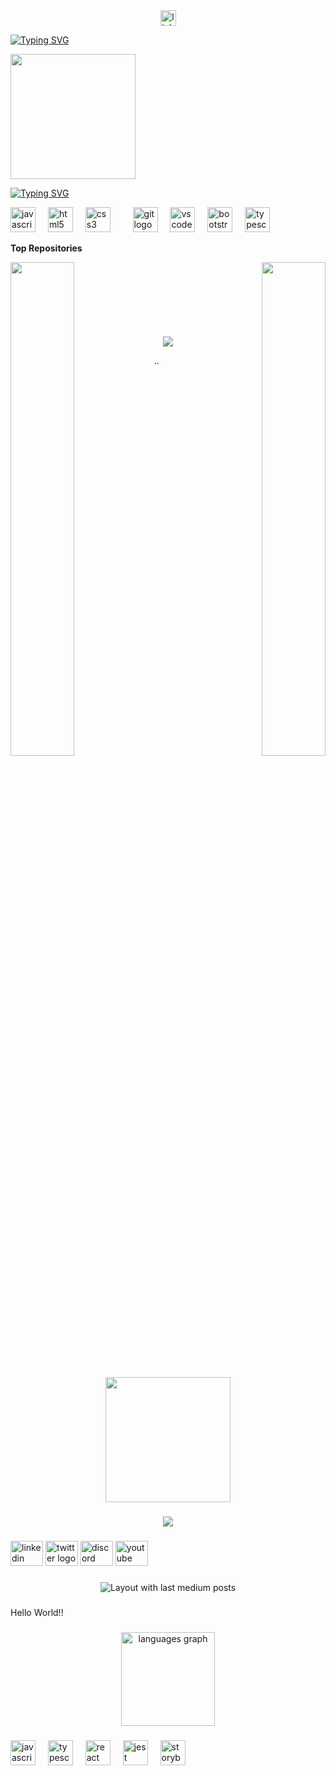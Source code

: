 <div align="center">
  <a href="https://www.linkedin.com/in/eduardo-daniel-mena-lópez-675a96219/" target="_blank">
    <img src="https://img.shields.io/static/v1?message=LinkedIn&logo=linkedin&label=&color=0077B5&logoColor=white&labelColor=&style=for-the-badge" height="25" alt="linkedin logo"  />
  </a>
</div>

  [![Typing SVG](https://readme-typing-svg.herokuapp.com?font=Fira+Code&pause=1000&color=15F7D7&center=falso&vCenter=falso&width=435&lines=+Hi+%F0%9F%91%8B+My+name+is+Daniel+Mena+%F0%9F%92%BB)
](https://git.io/typing-svg)




  <div id="badges">  
<div align="left">
  <img height="200" src="https://media1.giphy.com/media/bGgsc5mWoryfgKBx1u/200w.gif?cid=790b76117b1r47l8qxfd4jcj9byrrm2busfpnzbq46wdw5ww&ep=v1_gifs_search&rid=200w.gif&ct=g"  />
</div>

 [![Typing SVG](https://readme-typing-svg.herokuapp.com?font=Fira+Code&size=14&duration=20000&pause=1000&color=00F7CC&background=1D145F00&center=falso&vCenter=falso&width=435&lines=S+k+i+l+l++s)](https://git.io/typing-svg)
 <div align="left">
  <img src="https://cdn.jsdelivr.net/gh/devicons/devicon/icons/javascript/javascript-original.svg" height="40" alt="javascript logo"  />
  <img width="12" />
  <img src="https://cdn.jsdelivr.net/gh/devicons/devicon/icons/html5/html5-original.svg" height="40" alt="html5 logo"  />
  <img width="12" />
  <img src="https://cdn.jsdelivr.net/gh/devicons/devicon/icons/css3/css3-original.svg" height="40" alt="css3 logo"  />
  <img width="12" />
  <img width="12" />
  <img src="https://cdn.jsdelivr.net/gh/devicons/devicon/icons/git/git-original.svg" height="40" alt="git logo"  />
  <img width="12" />
  <img src="https://cdn.jsdelivr.net/gh/devicons/devicon/icons/vscode/vscode-original.svg" height="40" alt="vscode logo"  />
  <img width="12" />
  <img src="https://cdn.jsdelivr.net/gh/devicons/devicon/icons/bootstrap/bootstrap-original-wordmark.svg" height="40" alt="bootstrap logo"  />
  <img width="12" />
  <img src="https://cdn.jsdelivr.net/gh/devicons/devicon/icons/typescript/typescript-original.svg" height="40" alt="typescript logo"  />
</div>

</div>
</p>



<b>Top Repositories</b>

<div width="100%" align="center"><a href="https://github.com/daniel-mena2000/Practicas-con-CSS" align="left"><img align="left" width="45%" src="https://github-readme-stats.vercel.app/api/pin/?username=daniel-mena2000&repo=Practicas-con-CSS&title_color=facc15&text_color=ffffff&icon_color=6366f1&bg_color=0f172a&hide_border=true&locale=en" /></a><a href="https://github.com/daniel-mena2000/P-JavaScript" align="right"><img align="right" width="45%" src="https://github-readme-stats.vercel.app/api/pin/?username=daniel-mena2000&repo=P-JavaScript&title_color=facc15&text_color=ffffff&icon_color=6366f1&bg_color=0f172a&hide_border=true&locale=en" /></a></div><br /><br /><br /><br /><br /><br /><br />

 <div align="center">
  <img src="https://profile-counter.glitch.me/daniel-mena2000/count.svg?"  />
</div>


..
<h1 align="left"></h1>

###

<p align="left"></p>

###

<h2 align="left"></h2>

###

<br clear="both">

<p align="left"></p>

###

<h2 align="left"></h2>

###

<div align="left">

</div>

###

<div align="center">
  <img height="200" src=""  />
</div>

###

<div align="center">
  <img src="https://profile-counter.glitch.me/daniel-mena2000/count.svg?"  />
</div>

###

<div align="left">
  <img src="https://raw.githubusercontent.com/maurodesouza/profile-readme-generator/master/src/assets/icons/social/linkedin/default.svg" width="52" height="40" alt="linkedin logo"  />
  <img src="https://raw.githubusercontent.com/maurodesouza/profile-readme-generator/master/src/assets/icons/social/twitter/default.svg" width="52" height="40" alt="twitter logo"  />
  <img src="https://raw.githubusercontent.com/maurodesouza/profile-readme-generator/master/src/assets/icons/social/discord/default.svg" width="52" height="40" alt="discord logo"  />
  <img src="https://raw.githubusercontent.com/maurodesouza/profile-readme-generator/master/src/assets/icons/social/youtube/default.svg" width="52" height="40" alt="youtube logo"  />
</div>

###

<div align="center">
  <img src="https://github-read-medium-git-main.pahlevikun.vercel.app/latest?limit=4" alt="Layout with last medium posts"  />
</div>

###

<p align="left">Hello World!!</p>

###

<div align="center">
  <img src="https://github-readme-stats.vercel.app/api/top-langs?username=daniel-mena2000&locale=en&hide_title=false&layout=compact&card_width=320&langs_count=5&theme=dracula&hide_border=false&order=2" height="150" alt="languages graph"  />
</div>

###

<div align="left">
  <img src="https://cdn.jsdelivr.net/gh/devicons/devicon/icons/javascript/javascript-original.svg" height="40" alt="javascript logo"  />
  <img width="12" />
  <img src="https://cdn.jsdelivr.net/gh/devicons/devicon/icons/typescript/typescript-original.svg" height="40" alt="typescript logo"  />
  <img width="12" />
  <img src="https://cdn.jsdelivr.net/gh/devicons/devicon/icons/react/react-original.svg" height="40" alt="react logo"  />
  <img width="12" />
  <img src="https://cdn.jsdelivr.net/gh/devicons/devicon/icons/jest/jest-plain.svg" height="40" alt="jest logo"  />
  <img width="12" />
  <img src="https://cdn.jsdelivr.net/gh/devicons/devicon/icons/storybook/storybook-original.svg" height="40" alt="storybook logo"  />
</div>

###

